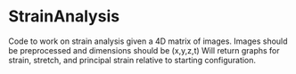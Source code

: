 # StrainAnalysis
Code to work on strain analysis given a 4D matrix of images. 
Images should be preprocessed and dimensions should be (x,y,z,t)
Will return graphs for strain, stretch, and principal strain relative to starting configuration.
